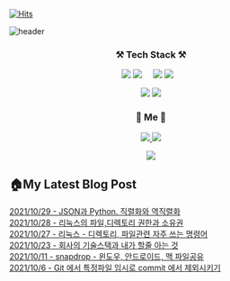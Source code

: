 [![Hits](https://hits.seeyoufarm.com/api/count/incr/badge.svg?url=https%3A%2F%2Fgithub.com%2Fswhan9404&count_bg=%2379C83D&title_bg=%23555555&icon=&icon_color=%23E7E7E7&title=hits&edge_flat=false)](https://hits.seeyoufarm.com)           

![header](https://capsule-render.vercel.app/api?type=waving&color=gradient&section=header&text=%20몰입하는개발자,한승운입니다👋%20&height=250&fontSize=50&animation=twinkling)


<h3 align="center">⚒️ Tech Stack ⚒️</h3>
<p align="center">
  <img src="https://img.shields.io/badge/Java-palegoldenrod?style=flat-square&logo=Java&logoColor=red"/>
  <img src="https://img.shields.io/badge/Spring-white?style=flat-square&logo=Spring&logoColor=white&color=6DB33F"/> &nbsp &nbsp 
  
  <img src="https://img.shields.io/badge/Python-3766AB?style=flat-square&logo=Python&logoColor=white"/>
  <img src="https://img.shields.io/badge/Django-092E20?style=flat-square&logo=Django&logoColor=white"/>&nbsp &nbsp 
</p>  
<p align="center">
  <img src="https://img.shields.io/badge/Javascript-ffb13b?style=flat-square&logo=javascript&logoColor=white"/>
  <img src="https://img.shields.io/badge/Vue.js-4FC08D?style=flat-square&logo=Vue.js&logoColor=white"/>
  
</p>


<h3 align="center"> 🍒 Me 🍒 </h3>
<p align="center">
  <a href="https://velog.io/@swhan9404/series">
    <img src="https://img.shields.io/badge/Tech%20Blog-11B48A?style=flat-square&logo=Vimeo&logoColor=white&link=https://velog.io/@swhan9404/series"/>
  </a>
<!--   <a href="https://www.notion.so/419b1896ac1f46c28e7b2f78a33e3d9b">
    <img src="https://img.shields.io/badge/%ED%8F%AC%ED%8A%B8%ED%8F%B4%EB%A6%AC%EC%98%A4-000000?style=flat-square&logo=Notion&logoColor=white&link=https://www.notion.so/419b1896ac1f46c28e7b2f78a33e3d9b"/>
  </a> -->
  <a href="mailto:gardener9404@gmail.com">
    <img src="https://img.shields.io/badge/Gmail-d14836?style=flat-square&logo=Gmail&logoColor=white&link=gardener9404@gmail.com"/>
  </a>

</p>



<!--
[![Top Langs](https://github-readme-stats.vercel.app/api/top-langs/?username=swhan9404&layout=compact&theme=dracula)](https://github.com/metleeha)
[![Anurag's GitHub stats](https://github-readme-stats.vercel.app/api?username=swhan9404)](https://github.com/anuraghazra/github-readme-stats)
[![Solved.ac
프로필](http://mazassumnida.wtf/api/v2/generate_badge?boj=swhan9404)](https://solved.ac/swhan9404)
-->
<p align="center">
  <a href="https://github.com/devxb/CommitCombo/">
    <img src="http://commitcombo.com/get?user=swhan9404&theme=DeepOcean-mini"/>
  </a>
</p>


<h2>🏠My Latest Blog Post</h2>
<a href='https://velog.io/@swhan9404/JSON%EA%B3%BC-Python.-%EC%A7%81%EB%A0%AC%ED%99%94%EC%99%80-%EC%97%AD%EC%A7%81%EB%A0%AC%ED%99%94'>2021/10/29 - JSON과 Python. 직렬화와 역직렬화</a><br><a href='https://velog.io/@swhan9404/%EB%A6%AC%EB%88%85%EC%8A%A4%EC%9D%98-%ED%8C%8C%EC%9D%BC%EB%94%94%EB%A0%89%ED%86%A0%EB%A6%AC-%EA%B6%8C%ED%95%9C%EA%B3%BC-%EC%86%8C%EC%9C%A0%EA%B6%8C'>2021/10/28 - 리눅스의 파일,디렉토리 권한과 소유권</a><br><a href='https://velog.io/@swhan9404/%EB%A6%AC%EB%88%85%EC%8A%A4-%EB%94%94%EB%A0%89%ED%86%A0%EB%A6%AC-%ED%8C%8C%EC%9D%BC%EA%B4%80%EB%A0%A8-%EC%9E%90%EC%A3%BC-%EC%93%B0%EB%8A%94-%EB%AA%85%EB%A0%B9%EC%96%B4'>2021/10/27 - 리눅스 - 디렉토리, 파일관련 자주 쓰는 명령어</a><br><a href='https://velog.io/@swhan9404/%ED%9A%8C%EC%82%AC%EC%9D%98-%EA%B8%B0%EC%88%A0%EC%8A%A4%ED%83%9D%EA%B3%BC-%EB%82%B4%EA%B0%80-%ED%95%A0%EC%A4%84-%EC%95%84%EB%8A%94-%EA%B2%83'>2021/10/23 - 회사의 기술스택과 내가 할줄 아는 것</a><br><a href='https://velog.io/@swhan9404/snapdrop-%EC%9C%88%EB%8F%84%EC%9A%B0-%EC%95%88%EB%93%9C%EB%A1%9C%EC%9D%B4%EB%93%9C-%EB%A7%A5-%ED%8C%8C%EC%9D%BC%EA%B3%B5%EC%9C%A0'>2021/10/11 - snapdrop - 윈도우, 안드로이드, 맥 파일공유</a><br><a href='https://velog.io/@swhan9404/Git-%EC%97%90%EC%84%9C-%ED%8A%B9%EC%A0%95%ED%8C%8C%EC%9D%BC-%EC%9E%84%EC%8B%9C%EB%A1%9C-commit-%EC%97%90%EC%84%9C-%EC%A0%9C%EC%99%B8%EC%8B%9C%ED%82%A4%EA%B8%B0'>2021/10/6 - Git 에서 특정파일 임시로 commit 에서 제외시키기</a><br>
